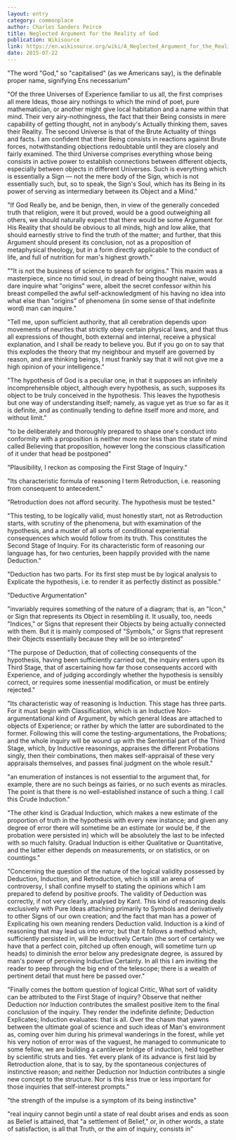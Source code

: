 ```yaml
---
layout: entry
category: commonplace
author: Charles Sanders Peirce
title: Neglected Argument for the Reality of God
publication: Wikisource
link: https://en.wikisource.org/wiki/A_Neglected_Argument_for_the_Reality_of_God
date: 2015-07-22
---
```


"The word "God," so "capitalised" (as we Americans say), is the definable proper name, signifying Ens necessarium"

"Of the three Universes of Experience familiar to us all, the first comprises all mere Ideas, those airy nothings to which the mind of poet, pure mathematician, or another might give local habitation and a name within that mind. Their very airy-nothingness, the fact that their Being consists in mere capability of getting thought, not in anybody's Actually thinking them, saves their Reality. The second Universe is that of the Brute Actuality of things and facts. I am confident that their Being consists in reactions against Brute forces, notwithstanding objections redoubtable until they are closely and fairly examined. The third Universe comprises everything whose being consists in active power to establish connections between different objects, especially between objects in different Universes. Such is everything which is essentially a Sign — not the mere body of the Sign, which is not essentially such, but, so to speak, the Sign's Soul, which has its Being in its power of serving as intermediary between its Object and a Mind."

"If God Really be, and be benign, then, in view of the generally conceded truth that religion, were it but proved, would be a good outweighing all others, we should naturally expect that there would be some Argument for His Reality that should be obvious to all minds, high and low alike, that should earnestly strive to find the truth of the matter; and further, that this Argument should present its conclusion, not as a proposition of metaphysical theology, but in a form directly applicable to the conduct of life, and full of nutrition for man's highest growth."

""It is not the business of science to search for origins." This maxim was a masterpiece, since no timid soul, in dread of being thought naive, would dare inquire what "origins" were, albeit the secret confessor within his breast compelled the awful self-acknowledgment of his having no idea into what else than "origins" of phenomena (in some sense of that indefinite word) man can inquire."

"Tell me, upon sufficient authority, that all cerebration depends upon movements of neurites that strictly obey certain physical laws, and that thus all expressions of thought, both external and internal, receive a physical explanation, and I shall be ready to believe you. But if you go on to say that this explodes the theory that my neighbour and myself are governed by reason, and are thinking beings, I must frankly say that it will not give me a high opinion of your intelligence."

"The hypothesis of God is a peculiar one, in that it supposes an infinitely incomprehensible object, although every hypothesis, as such, supposes its object to be truly conceived in the hypothesis. This leaves the hypothesis but one way of understanding itself; namely, as vague yet as true so far as it is definite, and as continually tending to define itself more and more, and without limit."

"to be deliberately and thoroughly prepared to shape one's conduct into conformity with a proposition is neither more nor less than the state of mind called Believing that proposition, however long the conscious classification of it under that head be postponed"

"Plausibility, I reckon as composing the First Stage of Inquiry."

"Its characteristic formula of reasoning I term Retroduction, i.e. reasoning from consequent to antecedent."

"Retroduction does not afford security. The hypothesis must be tested."

"This testing, to be logically valid, must honestly start, not as Retroduction starts, with scrutiny of the phenomena, but with examination of the hypothesis, and a muster of all sorts of conditional experiential consequences which would follow from its truth. This constitutes the Second Stage of Inquiry. For its characteristic form of reasoning our language has, for two centuries, been happily provided with the name Deduction."

"Deduction has two parts. For its first step must be by logical analysis to Explicate the hypothesis, i.e. to render it as perfectly distinct as possible."

"Deductive Argumentation"

"invariably requires something of the nature of a diagram; that is, an "Icon," or Sign that represents its Object in resembling it. It usually, too, needs "Indices," or Signs that represent their Objects by being actually connected with them. But it is mainly composed of "Symbols," or Signs that represent their Objects essentially because they will be so interpreted"
 
"The purpose of Deduction, that of collecting consequents of the hypothesis, having been sufficiently carried out, the inquiry enters upon its Third Stage, that of ascertaining how far those consequents accord with Experience, and of judging accordingly whether the hypothesis is sensibly correct, or requires some inessential modification, or must be entirely rejected."
 
"Its characteristic way of reasoning is Induction. This stage has three parts. For it must begin with Classification, which is an Inductive Non-argumentational kind of Argument, by which general Ideas are attached to objects of Experience; or rather by which the latter are subordinated to the former. Following this will come the testing-argumentations, the Probations; and the whole inquiry will be wound up with the Sentential part of the Third Stage, which, by Inductive reasonings, appraises the different Probations singly, then their combinations, then makes self-appraisal of these very appraisals themselves, and passes final judgment on the whole result."

"an enumeration of instances is not essential to the argument that, for example, there are no such beings as fairies, or no such events as miracles. The point is that there is no well-established instance of such a thing. I call this Crude Induction."

"The other kind is Gradual Induction, which makes a new estimate of the proportion of truth in the hypothesis with every new instance; and given any degree of error there will sometime be an estimate (or would be, if the probation were persisted in) which will be absolutely the last to be infected with so much falsity. Gradual Induction is either Qualitative or Quantitative, and the latter either depends on measurements, or on statistics, or on countings."

"Concerning the question of the nature of the logical validity possessed by Deduction, Induction, and Retroduction, which is still an arena of controversy, I shall confine myself to stating the opinions which I am prepared to defend by positive proofs. The validity of Deduction was correctly, if not very clearly, analysed by Kant. This kind of reasoning deals exclusively with Pure Ideas attaching primarily to Symbols and derivatively to other Signs of our own creation; and the fact that man has a power of Explicating his own meaning renders Deduction valid. Induction is a kind of reasoning that may lead us into error; but that it follows a method which, sufficiently persisted in, will be Inductively Certain (the sort of certainty we have that a perfect coin, pitched up often enough, will sometime turn up heads) to diminish the error below any predesignate degree, is assured by man's power of perceiving Inductive Certainty. In all this I am inviting the reader to peep through the big end of the telescope; there is a wealth of pertinent detail that must here be passed over."

"Finally comes the bottom question of logical Critic, What sort of validity can be attributed to the First Stage of inquiry? Observe that neither Deduction nor Induction contributes the smallest positive item to the final conclusion of the inquiry. They render the indefinite definite; Deduction Explicates; Induction evaluates: that is all. Over the chasm that yawns between the ultimate goal of science and such ideas of Man's environment as, coming over him during his primeval wanderings in the forest, while yet his very notion of error was of the vaguest, he managed to communicate to some fellow, we are building a cantilever bridge of induction, held together by scientific struts and ties. Yet every plank of its advance is first laid by Retroduction alone, that is to say, by the spontaneous conjectures of instinctive reason; and neither Deduction nor Induction contributes a single new concept to the structure. Nor is this less true or less important for those inquiries that self-interest prompts."
 
"the strength of the impulse is a symptom of its being instinctive"

"real inquiry cannot begin until a state of real doubt arises and ends as soon as Belief is attained, that "a settlement of Belief," or, in other words, a state of satisfaction, is all that Truth, or the aim of inquiry, consists in"

